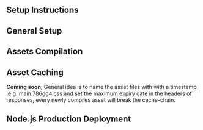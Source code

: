 Setup Instructions
------------------


## General Setup



## Assets Compilation



## Asset Caching

**Coming soon**; General idea is to name the asset files with with a timestamp .e.g. main.786gg4.css and set the maximum expiry date in the headers of responses, every newly compiles asset will break the cache-chain.

## Node.js Production Deployment

